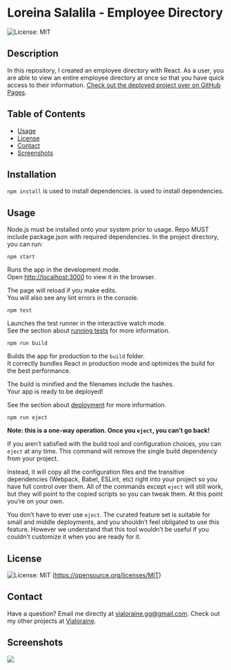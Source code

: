   # Loreina Salalila - Employee Directory
  ![License: MIT](https://img.shields.io/badge/License-MIT-yellow.svg)
  ## Description
  In this repository, I created an employee directory with React. As a user, you are able to view an entire employee directory at once so that you have quick access to their information. [Check out the deployed project over on GitHub Pages](https://vialoraine.github.io/Employee-Directory/).
  ## Table of Contents
  * [Usage](#usage)
  * [License](#license)
  * [Contact](#contact)
  * [Screenshots](#screenshots)
  ## Installation
  ```npm install``` is used to install dependencies. is used to install dependencies.
  ## Usage
  Node.js must be installed onto your system prior to usage. Repo MUST include package.json with required dependencies.
  In the project directory, you can run:

  ```npm start```

  Runs the app in the development mode.<br>
  Open [http://localhost:3000](http://localhost:3000) to view it in the browser.

  The page will reload if you make edits.<br>
  You will also see any lint errors in the console.

  ```npm test```

  Launches the test runner in the interactive watch mode.<br>
  See the section about [running tests](https://facebook.github.io/create-react-app/docs/running-tests) for more information.

  ```npm run build```

  Builds the app for production to the `build` folder.<br>
  It correctly bundles React in production mode and optimizes the build for the best performance.

  The build is minified and the filenames include the hashes.<br>
  Your app is ready to be deployed!

  See the section about [deployment](https://facebook.github.io/create-react-app/docs/deployment) for more information.

  ```npm run eject```

  **Note: this is a one-way operation. Once you `eject`, you can’t go back!**

  If you aren’t satisfied with the build tool and configuration choices, you can `eject` at any time. This command will remove the single build dependency from your project.

  Instead, it will copy all the configuration files and the transitive dependencies (Webpack, Babel, ESLint, etc) right into your project so you have full control over them. All of the commands except `eject` will still work, but they will point to the copied scripts so you can tweak them. At this point you’re on your own.

  You don’t have to ever use `eject`. The curated feature set is suitable for small and middle deployments, and you shouldn’t feel obligated to use this feature. However we understand that this tool wouldn’t be useful if you couldn’t customize it when you are ready for it.

  ## License
  ![License: MIT](https://img.shields.io/badge/License-MIT-yellow.svg)
  (https://opensource.org/licenses/MIT)
  ## Contact
  Have a question? Email me directly at vialoraine.gg@gmail.com.
  Check out my other projects at [Vialoraine](https://github.com/vialoraine).
  ## Screenshots
  <img src="assets/User-Directory.gif">